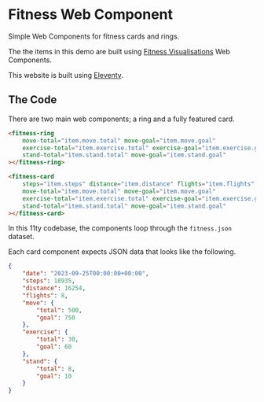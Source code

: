 # Fitness Web Component

Simple Web Components for fitness cards and rings.

The the items in this demo are built using
[Fitness Visualisations](https://github.com/trovster/fitness-visualisations)
Web Components.

This website is built using [Eleventy](https://www.11ty.dev).

## The Code

There are two main web components; a ring and a fully featured card.

```html
<fitness-ring
    move-total="item.move.total" move-goal="item.move.goal"
    exercise-total="item.exercise.total" exercise-goal="item.exercise.goal"
    stand-total="item.stand.total" move-goal="item.stand.goal"
></fitness-ring>

<fitness-card
    steps="item.steps" distance="item.distance" flights="item.flights"
    move-total="item.move.total" move-goal="item.move.goal"
    exercise-total="item.exercise.total" exercise-goal="item.exercise.goal"
    stand-total="item.stand.total" move-goal="item.stand.goal"
></fitness-card>
```

In this 11ty codebase, the components loop through the `fitness.json` dataset.

Each card component expects JSON data that looks like the following.

```json
{
    "date": "2023-09-25T00:00:00+00:00",
    "steps": 18935,
    "distance": 16254,
    "flights": 8,
    "move": {
        "total": 500,
        "goal": 750
    },
    "exercise": {
        "total": 30,
        "goal": 60
    },
    "stand": {
        "total": 8,
        "goal": 10
    }
}
```
